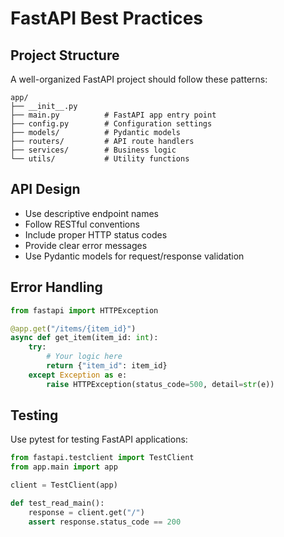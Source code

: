 # FastAPI Best Practices

## Project Structure
A well-organized FastAPI project should follow these patterns:

```
app/
├── __init__.py
├── main.py          # FastAPI app entry point
├── config.py        # Configuration settings
├── models/          # Pydantic models
├── routers/         # API route handlers  
├── services/        # Business logic
└── utils/           # Utility functions
```

## API Design
- Use descriptive endpoint names
- Follow RESTful conventions
- Include proper HTTP status codes
- Provide clear error messages
- Use Pydantic models for request/response validation

## Error Handling
```python
from fastapi import HTTPException

@app.get("/items/{item_id}")
async def get_item(item_id: int):
    try:
        # Your logic here
        return {"item_id": item_id}
    except Exception as e:
        raise HTTPException(status_code=500, detail=str(e))
```

## Testing
Use pytest for testing FastAPI applications:

```python
from fastapi.testclient import TestClient
from app.main import app

client = TestClient(app)

def test_read_main():
    response = client.get("/")
    assert response.status_code == 200
```